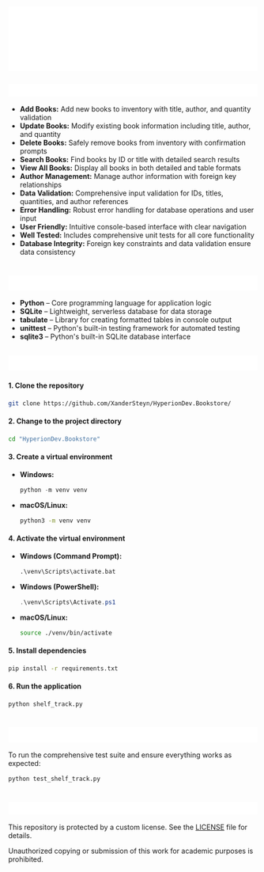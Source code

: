 <h1 align="center">
  <img src="https://github.com/XanderSteyn/xandersteyn/blob/main/IGNORE/Headers/Tasks/Databases.svg" width="100%" height="130px" alt="Databases - CLI Bookstore Inventory Manager"/><br>
</h1>

<img src="https://github.com/XanderSteyn/xandersteyn/blob/main/IGNORE/Headers/Repos/Features.svg" alt="Features" height="25px"/>

- **Add Books:** Add new books to inventory with title, author, and quantity validation
- **Update Books:** Modify existing book information including title, author, and quantity
- **Delete Books:** Safely remove books from inventory with confirmation prompts
- **Search Books:** Find books by ID or title with detailed search results
- **View All Books:** Display all books in both detailed and table formats
- **Author Management:** Manage author information with foreign key relationships
- **Data Validation:** Comprehensive input validation for IDs, titles, quantities, and author references
- **Error Handling:** Robust error handling for database operations and user input
- **User Friendly:** Intuitive console-based interface with clear navigation
- **Well Tested:** Includes comprehensive unit tests for all core functionality
- **Database Integrity:** Foreign key constraints and data validation ensure data consistency

<h1></h1>

<img src="https://github.com/XanderSteyn/xandersteyn/blob/main/IGNORE/Headers/Repos/Technologies%20Used.svg" alt="Technologies Used" height="30px"/>

- **Python** – Core programming language for application logic
- **SQLite** – Lightweight, serverless database for data storage
- **tabulate** – Library for creating formatted tables in console output
- **unittest** – Python's built-in testing framework for automated testing
- **sqlite3** – Python's built-in SQLite database interface

<h2></h2>

<img src="https://github.com/XanderSteyn/xandersteyn/blob/main/IGNORE/Headers/Repos/Setup%20Instructions.svg" alt="Setup Instructions" height="30px"/>

#### 1. Clone the repository
```bash
git clone https://github.com/XanderSteyn/HyperionDev.Bookstore/
```

#### 2. Change to the project directory
```bash
cd "HyperionDev.Bookstore"
```

#### 3. Create a virtual environment
- **Windows:**
  ```powershell
  python -m venv venv
  ```
- **macOS/Linux:**
  ```bash
  python3 -m venv venv
  ```

#### 4. Activate the virtual environment
- **Windows (Command Prompt):**
  ```cmd
  .\venv\Scripts\activate.bat
  ```
- **Windows (PowerShell):**
  ```powershell
  .\venv\Scripts\Activate.ps1
  ```
- **macOS/Linux:**
  ```bash
  source ./venv/bin/activate
  ```

#### 5. Install dependencies
```bash
pip install -r requirements.txt
```

#### 6. Run the application
```bash
python shelf_track.py
```

<h1></h1>

<img src="https://github.com/XanderSteyn/xandersteyn/blob/main/IGNORE/Headers/Repos/Running%20Tests.svg" alt="Running Tests" height="30px"/>

To run the comprehensive test suite and ensure everything works as expected:
```bash
python test_shelf_track.py
```

<h1></h1>

<img src="https://github.com/XanderSteyn/xandersteyn/blob/main/IGNORE/Headers/License.svg" alt="License" height="25px"/>

This repository is protected by a custom license. See the [LICENSE](LICENSE) file for details.

Unauthorized copying or submission of this work for academic purposes is prohibited. 
